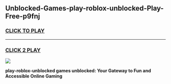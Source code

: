 
## Unblocked-Games-play-roblox-unblocked-Play-Free-p9fnj
<h3>
<a href="https://premium76.site?title=play-roblox-unblocked&ref=18A1">CLICK TO PLAY</a></h3>
<hr>

<h3>
<a href="https://premium76.site?title=play-roblox-unblocked&ref=18A1">CLICK 2 PLAY</a>
  
</h3>

<a href="https://premium76.site?title=play-roblox-unblocked&ref=18A1"><img src="https://clearcache.store/games.png"></a>


**play-roblox-unblocked games unblocked: Your Gateway to Fun and Accessible Online Gaming**
